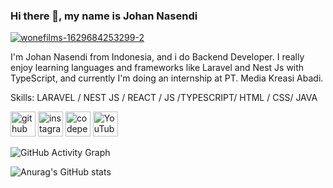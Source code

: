
### Hi there 👋, my name is Johan Nasendi
[<a href="https://ibb.co/4WyNzgy"><img src="https://i.ibb.co/NxhY5nh/wonefilms-1629684253299-2.jpg" alt="wonefilms-1629684253299-2" border="0"></a>](https://github.com/johan-nasendi/johan-nasendi/blob/main/Programming.mp4)

I'm Johan Nasendi from Indonesia, and i do Backend Developer. I really enjoy learning languages and frameworks like Laravel and Nest Js with TypeScript, and currently I'm doing an internship at PT. Media Kreasi Abadi.

Skills: LARAVEL / NEST JS / REACT / JS /TYPESCRIPT/ HTML / CSS/ JAVA



[<img src='https://cdn.jsdelivr.net/npm/simple-icons@3.0.1/icons/github.svg' alt='github' height='40'>](https://github.com/johan-nasendi)  [<img src='https://cdn.jsdelivr.net/npm/simple-icons@3.0.1/icons/instagram.svg' alt='instagram' height='40'>](https://www.instagram.com/https://www.instagram.com/johan.nasendi//)  [<img src='https://cdn.jsdelivr.net/npm/simple-icons@3.0.1/icons/codepen.svg' alt='codepen' height='40'>](https://codepen.io/https://codepen.io/johan_dre)  [<img src='https://cdn.jsdelivr.net/npm/simple-icons@3.0.1/icons/youtube.svg' alt='YouTube' height='40'>](https://www.youtube.com/channel/https://www.youtube.com/channel/UCH1XAiQ851VQkDQ83Iwj5vg)  

![GitHub Activity Graph](https://activity-graph.herokuapp.com/graph?username=johan-nasendi)  


![Anurag's GitHub stats](https://github-readme-stats.vercel.app/api?username=johan-nasendi&theme=dark&show_icons=true)
